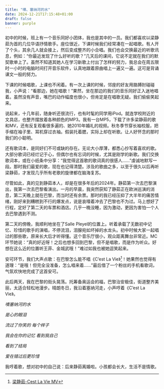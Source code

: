 ```yaml
---
title: "噢、塞纳河的水"
date: 2024-12-21T17:15:48+01:00
draft: false
banner: purple
---
```

初中的时候，班上有一个音乐同好小团体，我也是其中的一员。我们都喜欢以梁静茹为首的几位华语抒情歌手。座位很近，下课时候我们经常凑在一起唱歌。有人开了个头，其余几人就会接上，然后变成整齐的小合唱。我们也会交换最近的听歌讯息，例如：“你最近发现了什么好听的歌？”几天后的课间，它说不定就在我们的默契歌单上了。虽然不知道其她人在学习新歌上付出了怎样的努力，我总会在周五限时一小时的电脑时间打开音乐软件，认真地跟着原曲唱上一遍又一遍。这可是背诵课文一般的努力。

下课的时候唱歌，上课也不闲着。有一次上课的时候，邻座的好友用胳膊肘碰碰我，小声说：“看那边，她在唱歌！”果然，坐在那边的我们的音乐同好正入迷地唱着。虽然没有声音，嘴巴的动作幅度也很小，但肯定是在唱歌无疑。我们偷偷笑起来。

说起来，十几年前，随身听还很流行，也有时髦的同学用iPod。就连学校附近的文具店，也整齐摆放着各种颜色的MP3。我有一台MP5，下载了许多梁静茹的歌和MV，还有反复观看很多遍的、她2010年婚礼的视频。秋冬季节穿长袖校服，把手缩在袖子里、耳机穿过衣袖。假装托着腮，实际上却在听歌。让人好怀念的那时我们的小聪明。

还有歌词本，是同好们不可或缺的存在。无论大小厚薄，都悉心抄写着喜欢的歌。大部分歌词已经烂记于心，但偶尔也有忘词的时候，尤其是刚学的新歌。我们交换歌词本，或在小纸条中分享：“我觉得这首歌的歌词真的很感人……”虔诚地默写一段。那时我们最爱的歌，现在也记得清楚。涉及的歌曲之多，以至于很久以后再听梁静茹，才发现几乎所有老歌的旋律都在脑海复苏。

尽管如此，真的见到静茹本人，却是在很多年后的2024年。静茹第一次去巴黎演出，我第一次去巴黎看演出。一月的早晨，我突然获知了静茹正在欧洲巡演的消息，第二天晚上就在巴黎，而当时还有余票。那时的我已经压抑了大半年的痛苦情绪，刚好来到糟糕到不行的爆发点，说是哀嚎着冲去了巴黎也不为过。马上想好了行程，定好了第二天的车票和酒店。几乎一晚没睡，因为激动，更因为害怕一个人去巴黎遇到不测。

第二天的傍晚，我顺利地坐在了Salle Pleyel的位置上。听着承载了无数初中记忆、珍惜的歌手的演唱，不停流泪，泪腺宛如坏掉的水龙头。初中时候大家一起唱过的那些歌，原来长大后才听得懂。这个音乐厅很小，观众距离舞台非常近。MC环节她说：“真的好近呀！之后也想多回到巴黎，但不是唱歌，而是作为听众。好想在这么近的位置听王菲、金城武哦！”难过如我也被她逗笑起来。

安可环节，我们大声点歌：在巴黎怎么能不唱《C’est La Vie》[^1]！她果然也觉得有道理：“是哦！但完全没准备，怎么唱来着……”最后借了一个粉丝的手机看歌词，气氛欢快地完成了这首安可。

此后两天，我在巴黎的街头晃荡。托筹备奥运会的福，巴黎治安极佳，街道整齐美丽，太适合轻松地漫步。晴朗冬日，我沿着塞纳河走，小声哼着《C’est La Vie》。

*噢塞纳河的水*

*是心的眼泪*

*流过了你笑的 每个样子*

*我会在你的记忆 看到我自己*

*看到了结局*

*爱在错过后更珍惜*

我哼着歌，想对初中的自己说：后来静茹离婚啦。小孩都会长大，生活不是情歌。

[^1]: [梁静茹-Cest La Vie MV](https://www.bilibili.com/video/BV1MW411m735/)